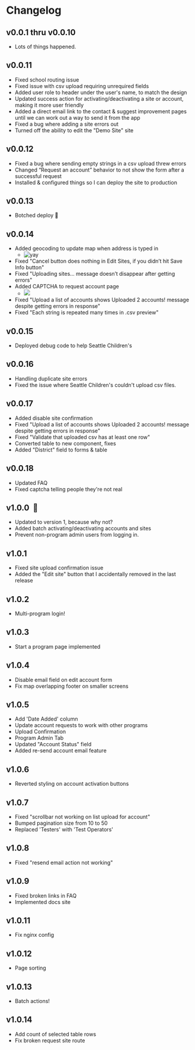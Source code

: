 # Changelog

## v0.0.1 thru v0.0.10

- Lots of things happened.

## v0.0.11

- Fixed school routing issue
- Fixed issue with csv upload requiring unrequired fields
- Added user role to header under the user's name, to match the design
- Updated success action for activating/deactivating a site or account, making it more user friendly
- Added a direct email link to the contact & suggest improvement pages until we can work out a way to send it from the app
- Fixed a bug where adding a site errors out
- Turned off the ability to edit the "Demo Site" site

## v0.0.12

- Fixed a bug where sending empty strings in a csv upload threw errors
- Changed “Request an account” behavior to not show the form after a successful request
- Installed & configured things so I can deploy the site to production

## v0.0.13

- Botched deploy 😬

## v0.0.14

- Added geocoding to update map when address is typed in
  - ![yay](https://media.giphy.com/media/xTiN0CNHgoRf1Ha7CM/giphy.gif)
- Fixed "Cancel button does nothing in Edit Sites, if you didn’t hit Save Info button"
- Fixed "Uploading sites… message doesn’t disappear after getting errors"
- Added CAPTCHA to request account page
  - ![](https://user-images.githubusercontent.com/45003409/111834816-84efa000-88ca-11eb-8a27-e450afa0d55c.gif)
- Fixed "Upload a list of accounts shows Uploaded 2 accounts! message despite getting errors in response"
- Fixed "Each string is repeated many times in .csv preview"

## v0.0.15

- Deployed debug code to help Seattle Children's

## v0.0.16

- Handling duplicate site errors
- Fixed the issue where Seattle Children's couldn't upload csv files.

## v0.0.17

- Added disable site confirmation
- Fixed "Upload a list of accounts shows Uploaded 2 accounts! message despite getting errors in response"
- Fixed "Validate that uploaded csv has at least one row"
- Converted table to new component, fixes
- Added "District" field to forms & table

## v0.0.18

- Updated FAQ
- Fixed captcha telling people they're not real

## v1.0.0  🥳

- Updated to version 1, because why not?
- Added batch activating/deactivating accounts and sites
- Prevent non-program admin users from logging in.

## v1.0.1

- Fixed site upload confirmation issue
- Added the "Edit site" button that I accidentally removed in the last release

## v1.0.2

- Multi-program login!

## v1.0.3

- Start a program page implemented

## v1.0.4

- Disable email field on edit account form
- Fix map overlapping footer on smaller screens

## v1.0.5

- Add 'Date Added' column
- Update account requests to work with other programs
- Upload Confirmation
- Program Admin Tab
- Updated "Account Status" field
- Added re-send account email feature

## v1.0.6

- Reverted styling on account activation buttons

## v1.0.7

- Fixed "scrollbar not working on list upload for account"
- Bumped pagination size from 10 to 50
- Replaced 'Testers' with 'Test Operators'

## v1.0.8

- Fixed "resend email action not working"

## v1.0.9

- Fixed broken links in FAQ
- Implemented docs site

## v1.0.11

- Fix nginx config

## v1.0.12

- Page sorting

## v1.0.13

- Batch actions!

## v1.0.14

- Add count of selected table rows
- Fix broken request site route
